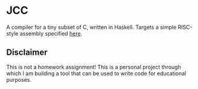 # JCC
A compiler for a tiny subset of C, written in Haskell. Targets a simple RISC-style assembly specified [here](https://www.cs.tufts.edu/comp/40/docs/umasm.html).
## Disclaimer
This is not a homework assignment! This is a personal project through which I am building a tool that can be used to write code for educational purposes.
